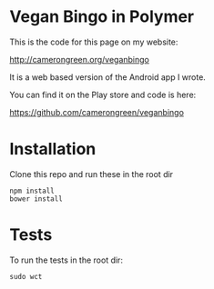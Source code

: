 Vegan Bingo in Polymer
======================

This is the code for this page on my website:
 
http://camerongreen.org/veganbingo

It is a web based version of the Android app I wrote.

You can find it on the Play store and code is here:

https://github.com/camerongreen/veganbingo

# Installation

Clone this repo and run these in the root dir

    npm install
    bower install

# Tests

To run the tests in the root dir:

    sudo wct

